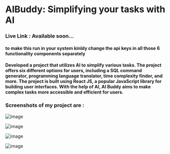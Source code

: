 # AIBuddy: Simplifying your tasks with AI

### Live Link : Available soon...

#### to make this run in your system kinldy change the api keys in all those 6 functionality components separately

#### Developed a project that utilizes AI to simplify various tasks. The project offers six different options for users, including a SQL command generator, programming language translator, time complexity finder, and more. The project is built using React JS, a popular JavaScript library for building user interfaces. With the help of AI, AI Buddy aims to make complex tasks more accessible and efficient for users.

### Screenshots of my project are : 

![image](https://user-images.githubusercontent.com/87199402/235293935-992fde6f-001a-49a2-bbd4-cc3b849d9a82.png)

![image](https://user-images.githubusercontent.com/87199402/235293948-c0bdfc7a-33b6-459b-ae21-4e8f4f5acfd6.png)

![image](https://user-images.githubusercontent.com/87199402/235293965-e3e64664-4b98-48ee-ab86-84ef17bf36ea.png)

![image](https://user-images.githubusercontent.com/87199402/235293983-b2b8ee3e-ff51-495f-8b4c-7dbce0e83043.png)
